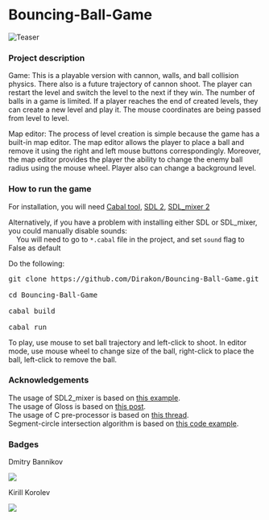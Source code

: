 # Bouncing-Ball-Game

![Teaser](https://www.youtube.com/shorts/NkbpSOWCTjc)

### Project description

Game:
This is a playable version with cannon, walls, and ball collision physics. There also is a future trajectory of cannon shoot.
The player can restart the level and switch the level to the next if they win. The number of balls in a game is limited. If a player reaches the end of created levels, they can create a new level and play it. The mouse coordinates are being passed from level to level. 

Map editor:
The process of level creation is simple because the game has a built-in map editor. The map editor allows the player to place a ball and remove it using the right and left mouse buttons correspondingly. Moreover, the map editor provides the player the ability to change the enemy ball radius using the mouse wheel. Player also can change a background level. 


### How to run the game
For installation, you will need [Cabal tool](https://www.haskell.org/cabal/), [SDL 2](https://www.libsdl.org/download-2.0.php), [SDL_mixer 2](https://libsdl.org/projects/SDL_mixer/)

Alternatively, if you have a problem with installing either SDL or SDL_mixer, you could manually disable sounds:<br>
&nbsp;&nbsp;&nbsp;&nbsp;You will need to go to `*.cabal` file in the project, and set `sound` flag to False as default

Do the following:<br>
<pre>git clone https://github.com/Dirakon/Bouncing-Ball-Game.git<br>
cd Bouncing-Ball-Game<br>
cabal build<br>
cabal run</pre>

To play, use mouse to set ball trajectory and left-click to shoot.
In editor mode, use mouse wheel to change size of the ball, right-click to place the ball, left-click to remove the ball.


### Acknowledgements
The usage of SDL2_mixer is based on [this example](https://gitlab.homotopic.tech/haskell/sdl2-mixer/-/blob/master/examples/Basic/Main.hs). <br>
The usage of Gloss is based on [this post](https://andrew.gibiansky.com/blog/haskell/haskell-gloss/). <br>
The usage of C pre-processor is based on [this thread](https://stackoverflow.com/questions/6361846/where-can-i-learn-about-ifdef). <br>
Segment-circle intersection algorithm is based on [this code example](https://rosettacode.org/wiki/Line_circle_intersection#Haskell). <br>

### Badges

Dmitry Bannikov

[<img src="https://badges.aleen42.com/src/telegram.svg">](https://t.me/Dirak0n)

Kirill Korolev

[<img src="https://badges.aleen42.com/src/telegram.svg">](https://t.me/zaqbez39me)
  